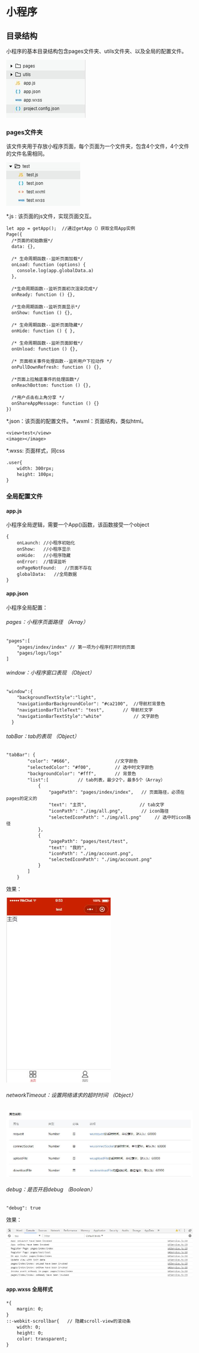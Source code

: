 # 小程序
## 目录结构
小程序的基本目录结构包含pages文件夹、utils文件夹、以及全局的配置文件。

![小程序目录结构](./img/目录结构.jpg )
### pages文件夹
该文件夹用于存放小程序页面，每个页面为一个文件夹，包含4个文件，4个文件的文件名需相同。

![Alt text](./img/pages.jpg)

*.js :  该页面的js文件，实现页面交互。
```
let app = getApp();  //通过getApp（）获取全局App实例
Page({
  /*页面的初始数据*/
  data: {},
  
  /* 生命周期函数--监听页面加载*/
  onLoad: function (options) {
	console.log(app.globalData.a)  
  },
  
  /*生命周期函数--监听页面初次渲染完成*/
  onReady: function () {},

  /*生命周期函数--监听页面显示*/
  onShow: function () {},

  /* 生命周期函数--监听页面隐藏*/
  onHide: function () { },

  /* 生命周期函数--监听页面卸载*/
  onUnload: function () {},

  /* 页面相关事件处理函数--监听用户下拉动作 */
  onPullDownRefresh: function () {},

  /*页面上拉触底事件的处理函数*/
  onReachBottom: function () {},

  /*用户点击右上角分享 */
  onShareAppMessage: function () {}
})
```
*.json：该页面的配置文件。
*.wxml：页面结构，类似html。
```
<view>test</view>
<image></image>
```
*.wxss:  页面样式，同css
```
.user{
	width: 300rpx;  
	height: 100px;
}
```


### 全局配置文件
#### app.js
小程序全局逻辑，需要一个App()函数，该函数接受一个object
```
{
	onLaunch: //小程序初始化
	onShow:   //小程序显示	
	onHide:   //小程序隐藏
	onError:  //错误监听
	onPageNotFound:   //页面不存在
	globalData:   //全局数据
}
```
#### app.json
小程序全局配置：
###### pages：小程序页面路径   （Array）
```
"pages":[
	"pages/index/index" // 第一项为小程序打开时的页面
	"pages/logs/logs"
]
```
###### window：小程序窗口表现    （Object）
```
"window":{
    "backgroundTextStyle":"light",
	"navigationBarBackgroundColor": "#ca2100",  //导航栏背景色
    "navigationBarTitleText": "test",       // 导航栏文字
    "navigationBarTextStyle":"white"            // 文字颜色
  }  
```
###### tabBar：tab的表现     （Object）
```
"tabBar": {
		"color": "#666",                 //文字颜色
		"selectedColor": "#f00",         // 选中时文字颜色
		"backgroundColor": "#fff",       // 背景色
		"list":[           // tab列表，最少2个，最多5个（Array）
			{
				"pagePath": "pages/index/index",   // 页面路径，必须在pages的定义的
				"text": "主页",                    // tab文字
				"iconPath": "./img/all.png",       // icon路径
				"selectedIconPath": "./img/all.png"     // 选中时icon路径
			},
			{
				"pagePath": "pages/test/test",
				"text": "我的",
				"iconPath": "./img/account.png",
				"selectedIconPath": "./img/account.png"
			}
		]
	}
```
效果：

![Alt text](./img/tabBar.jpg)
###### networkTimeout：设置网络请求的超时时间    （Object）

![Alt text](./img/请求超时时间.jpg)
###### debug：是否开启debug       （Boolean）
```
"debug": true
```
效果：

![Alt text](./img/debug.jpg)
#### app.wxss   全局样式
```
*{
	margin: 0;
}
::-webkit-scrollbar{   // 隐藏scroll-view的滚动条
	width: 0;
	height: 0;
	color: transparent;
}
```

